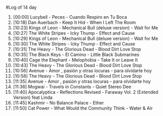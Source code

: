 #Log of 14 day

1. [00:00] Lucybell - Peces - Cuando Respiro en Tu Boca
1. [10:18] Dan Auerbach - Keep It Hid - When I Left The Room
1. [10:23] Kings of Leon - Mechanical Bull (deluxe version) - Wait for Me
1. [10:27] The White Stripes - Icky Thump - Effect and Cause
1. [10:29] Kings of Leon - Mechanical Bull (deluxe version) - Wait for Me
1. [10:30] The White Stripes - Icky Thump - Effect and Cause
1. [10:31] The Heavy - The Glorious Dead - Blood Dirt Love Stop
1. [10:35] The Black Keys - El Camino - Little Black Submarines
1. [10:40] Cage the Elephant - Melophobia - Take It or Leave It
1. [10:43] The Heavy - The Glorious Dead - Blood Dirt Love Stop
1. [10:56] Avenue - Amor , pasión y otras locuras - para olvidarte hoy
1. [10:58] The Heavy - The Glorious Dead - Blood Dirt Love Stop
1. [11:35] Avenue - Amor , pasión y otras locuras - para olvidarte hoy
1. [11:36] Mogwai - Travels in Constants - Quiet Stereo Dee
1. [11:40] Apocalyptica - Reflections Revised - Faraway Vol. 2 (Extended Version) feat Linda
1. [11:45] Kashmir - No Balance Palace - Ether
1. [11:50] Cat Power - What Would the Community Think - Water & Air
